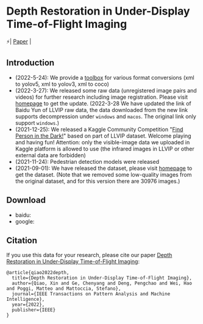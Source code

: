 # Depth Restoration in Under-Display Time-of-Flight Imaging
⚡| [Paper](https://ieeexplore.ieee.org/abstract/document/9903562/) |

## Introduction
- (2022-5-24): We provide a [toolbox](https://github.com/bupt-ai-cz/LLVIP/blob/main/toolbox/toolbox_readme.md) for various format conversions (xml to yolov5, xml to yolov3, xml to coco)
- (2022-3-27): We released some raw data (unregistered image pairs and videos) for further research including image registration. Please visit [homepage](https://bupt-ai-cz.github.io/LLVIP/) to get the update. (2022-3-28 We have updated the link of Baidu Yun of LLVIP raw data, the data downloaded from the new link supports decompression under `windows` and `macos`. The original link only support `windows`.)
- (2021-12-25): We released a Kaggle Community Competition "[Find Person in the Dark!](https://www.kaggle.com/c/find-person-in-the-dark)" based on part of LLVIP dataset. Welcome playing and having fun! Attention: only the visible-image data we uploaded in Kaggle platform is allowed to use (the infrared images in LLVIP or other external data are forbidden)
- (2021-11-24): Pedestrian detection models were released
- (2021-09-01): We have released the dataset, please visit [homepage](https://bupt-ai-cz.github.io/LLVIP/) to get the dataset. (Note that we removed some low-quality images from the original dataset, and for this version there are 30976 images.)

## Download
- baidu:
- google:

## Citation
If you use this data for your research, please cite our paper [Depth Restoration in Under-Display Time-of-Flight Imaging](https://ieeexplore.ieee.org/abstract/document/9903562/):

```
@article{qiao2022depth,
  title={Depth Restoration in Under-Display Time-of-Flight Imaging},
  author={Qiao, Xin and Ge, Chenyang and Deng, Pengchao and Wei, Hao and Poggi, Matteo and Mattoccia, Stefano},
  journal={IEEE Transactions on Pattern Analysis and Machine Intelligence},
  year={2022},
  publisher={IEEE}
}
```

